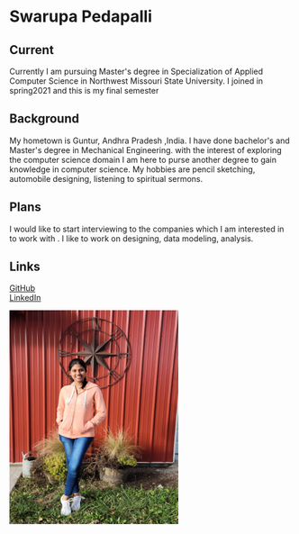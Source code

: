 # Swarupa Pedapalli
## Current
Currently I am pursuing Master's degree in Specialization of Applied Computer Science in Northwest Missouri State University. I joined in spring2021 and this is my final semester
## Background
My hometown is Guntur, Andhra Pradesh ,India. I have done bachelor's and Master's degree  in Mechanical Engineering. with the interest of exploring the computer science domain I am here to purse another degree to gain knowledge in computer science. My hobbies are pencil sketching, automobile designing, listening to spiritual sermons.
## Plans
I would like to start interviewing to the companies which I am interested in to work with . I like to work on designing, data modeling, analysis. 
## Links
[GitHub](https://github.com/S542301) </br>
[LinkedIn](https://www.linkedin.com/in/swarupa-pedapalli-b4064122a/)

<img src="/images/Swarupa.jpeg" width="300" height="380">

